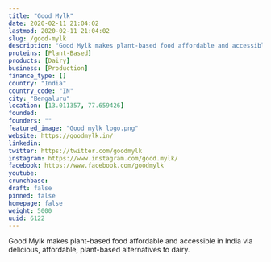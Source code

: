 ```yaml
---
title: "Good Mylk"
date: 2020-02-11 21:04:02
lastmod: 2020-02-11 21:04:02
slug: /good-mylk
description: "Good Mylk makes plant-based food affordable and accessible in India via delicious, affordable, plant-based alternatives to dairy."
proteins: [Plant-Based]
products: [Dairy]
business: [Production]
finance_type: []
country: "India"
country_code: "IN"
city: "Bengaluru"
location: [13.011357, 77.659426]
founded: 
founders: ""
featured_image: "Good mylk logo.png"
website: https://goodmylk.in/
linkedin: 
twitter: https://twitter.com/goodmylk
instagram: https://www.instagram.com/good.mylk/
facebook: https://www.facebook.com/goodmylk
youtube: 
crunchbase: 
draft: false
pinned: false
homepage: false
weight: 5000
uuid: 6122
---
```

Good Mylk makes plant-based food affordable and accessible in India via delicious, affordable, plant-based alternatives to dairy.
